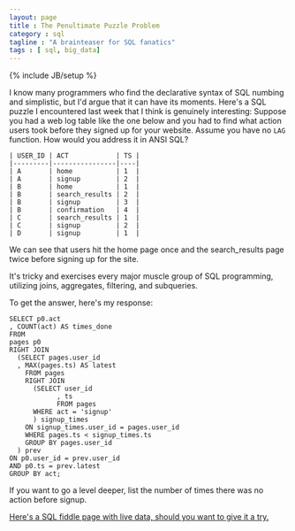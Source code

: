 ```yaml
---
layout: page
title : The Penultimate Puzzle Problem
category : sql
tagline : "A brainteaser for SQL fanatics"
tags : [ sql, big_data]
---
```

{% include JB/setup %}

I know many programmers who find the declarative syntax of SQL numbing and simplistic, but I'd argue that it can have its moments.
Here's a SQL puzzle I encountered last week that I think is genuinely interesting: Suppose you had a web log table 
like the one below and you had to find what action users took before they signed up for your website.
Assume you have no <code>LAG</code> function. How would you address it in ANSI SQL?

    | USER_ID | ACT            | TS |
    |---------|----------------|----|
    | A       | home           | 1  |
    | A       | signup         | 2  |
    | B       | home           | 1  |
    | B       | search_results | 2  |
    | B       | signup         | 3  |
    | B       | confirmation   | 4  |
    | C       | search_results | 1  |
    | C       | signup         | 2  |
    | D       | signup         | 1  |

We can see that users hit the home page once and the search_results page twice before signing up for the site.

It's tricky and exercises every major muscle group of SQL programming, utilizing joins, aggregates, filtering, and subqueries.

To get the answer, here's my response:

    SELECT p0.act
    , COUNT(act) AS times_done
    FROM
    pages p0
    RIGHT JOIN
      (SELECT pages.user_id
      , MAX(pages.ts) AS latest
        FROM pages
        RIGHT JOIN 
          (SELECT user_id
                , ts
                FROM pages
          WHERE act = 'signup'
          ) signup_times
        ON signup_times.user_id = pages.user_id
        WHERE pages.ts < signup_times.ts
        GROUP BY pages.user_id
      ) prev
    ON p0.user_id = prev.user_id
    AND p0.ts = prev.latest
    GROUP BY act;

If you want to go a level deeper, list the number of times there was no action before signup.

[Here's a SQL fiddle page with live data, should you want to give it a try.](http://sqlfiddle.com/#!4/651a48/1)
